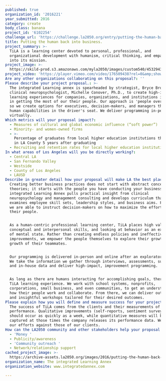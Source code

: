 ```yaml
---
published: true
organization_id: '2016221'
year_submitted: 2016
category: create
body_class: banana
project_id: '6102254'
challenge_url: 'https://challenge.la2050.org/entry/putting-the-human-back-into-business'
title: Putting the human back into business.
project_summary: >-
  TiLA is a learning center devoted to personal, professional, and
  organizational development with humanism, critical thinking, and empathy baked
  into its mission.
project_image: >-
  https://skild-prod.s3.amazonaws.com/myla2050/images/custom540/4532943913741-team90.JPG
project_video: 'https://player.vimeo.com/video/176509438?rel=0&amp;showinfo=0'
Are any other organizations collaborating on this proposal?: ''
Please describe your project proposal.: >-
  The integrated Learning annex is spearheaded by strategist, Bryce Brown, and
  clinical neuropsychologist, Michelle Conover, Ph.D., to create high-impact
  learning experiences for companies, organizations, and institutions interested
  in getting the most of our their people. Our approach is 'people over policy',
  so we create options for executives, decision-makers, and managers that put
  human capabilities in the driver's seat. We deliver programming in-person or
  virtually.
Which metrics will your proposal impact?​:
  - Measures of cultural and global economic influence (“soft power”)
  - Minority- and women-owned firms
  - >-
    Percentage of graduates from local higher education institutions that remain
    in LA County 5 years after graduating
  - Recruiting and retention rates for local higher education institutions
In what areas of Los Angeles will you be directly working?:
  - Central LA
  - San Fernando Valley
  - Westside
  - County of Los Angeles
  - LAUSD
Describe in greater detail how your proposal will make LA the best place.: >-
  Creating better business practices does not start with abstract concepts or
  theories; it starts with the people you have conducting your business. The
  integrated Learning Annex pulls practical insight from clinical
  neuropsychology and management consulting and develops curriculum that
  examines employee skill sets, leadership styles, and business aims. From this,
  we are able to instruct decision-makers on how to maximize the efforts of
  their people.


  As a human-centric professional learning center, TiLA places high value on
  conceptual and interpersonal skills, and looking at behavior as an extension
  of mental state. Rather than creating endless policies and ineffective process
  improvements, we empower the people themselves to explore their growth and the
  growth of their teammates.


  Our programming is delivered in-person and online after an exploratory period.
  We take the information we gather through interviews, assessments, surveys,
  and in-house data and deliver high-impact, improvement programming.


  As long as there are humans interacting for accomplishing goals, there is a
  TiLA learning experience. We work with school systems, nonprofits,
  corporations, small business, and even communities, to get an understanding of
  how their people work and collaborate. From there, we can deliver outstanding
  and insightful workshops tailored for their desired outcomes.
Please explain how you will define and measure success for your project.​: >-
  The success of TiLA comes from the clients and their measurements of
  performance. Qualitative improvements (self-reports, sentiment surveys) 
  should occur as quickly as a week, while quantitative measures will be
  captured at those times the company releases its performance data. We track
  our efforts against those of our clients.
How can the LA2050 community and other stakeholders help your proposal succeed?:
  - 'Money '
  - Publicity/awareness
  - 'Community outreach '
  - Network/relationship support
cached_project_image: >-
  https://archive-assets.la2050.org/images/2016/putting-the-human-back-into-business/skild-prod.s3.amazonaws.com/myla2050/images/custom540/4532943913741-team90.JPG
organization_name: The integrated Learning Annex
organization_website: www.integratedannex.com

---
```

